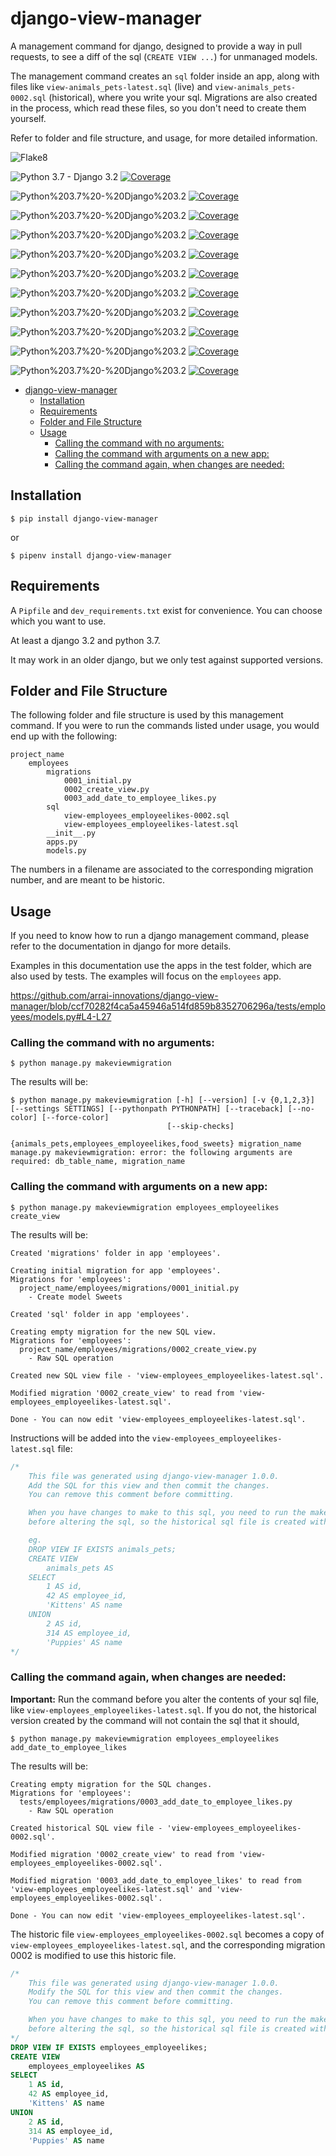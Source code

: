 # django-view-manager

A management command for django, designed to provide a way in pull requests, to see a diff of the sql (`CREATE VIEW ...`) for unmanaged models.

The management command creates an `sql` folder inside an app, along with files like `view-animals_pets-latest.sql` (live) and `view-animals_pets-0002.sql` (historical), where you write your sql. Migrations are also created in the process, which read these files, so you don't need to create them yourself.

Refer to folder and file structure, and usage, for more detailed information.

![Flake8](https://docs.arrai-dev.com/django-view-manager/artifacts/main/flake8.svg)

![Python 3.7 - Django 3.2](https://docs.arrai-dev.com/django-view-manager/artifacts/main/python%203.7%20-%20django%203.2.svg) [![Coverage](https://docs.arrai-dev.com/django-view-manager/artifacts/main/python%203.7%20-%20django%203.2.coverage.svg)](https://docs.arrai-dev.com/django-view-manager/artifacts/main/htmlcov_python%203.7%20-%20django%203.2/)

![Python%203.7%20-%20Django%203.2](https://docs.arrai-dev.com/django-view-manager/artifacts/main/python%203.8%20-%20django%203.2.svg) [![Coverage](https://docs.arrai-dev.com/django-view-manager/artifacts/main/python%203.8%20-%20django%203.2.coverage.svg)](https://docs.arrai-dev.com/django-view-manager/artifacts/main/htmlcov_python&203.8&20-&20django&203.2/)

![Python%203.7%20-%20Django%203.2](https://docs.arrai-dev.com/django-view-manager/artifacts/main/python%203.8%20-%20django%204.0.svg) [![Coverage](https://docs.arrai-dev.com/django-view-manager/artifacts/main/python%203.8%20-%20django%204.0.coverage.svg)](https://docs.arrai-dev.com/django-view-manager/artifacts/main/htmlcov_python%203.8%20-%20django%204.0/)

![Python%203.7%20-%20Django%203.2](https://docs.arrai-dev.com/django-view-manager/artifacts/main/python%203.8%20-%20django%204.1.svg) [![Coverage](https://docs.arrai-dev.com/django-view-manager/artifacts/main/python%203.8%20-%20django%204.1.coverage.svg)](https://docs.arrai-dev.com/django-view-manager/artifacts/main/htmlcov_python%203.8%20-%20django%204.1/)

![Python%203.7%20-%20Django%203.2](https://docs.arrai-dev.com/django-view-manager/artifacts/main/python%203.9%20-%20django%203.2.svg) [![Coverage](https://docs.arrai-dev.com/django-view-manager/artifacts/main/python%203.9%20-%20django%203.2.coverage.svg)](https://docs.arrai-dev.com/django-view-manager/artifacts/main/htmlcov_python%203.9%20-%20django%203.2/)

![Python%203.7%20-%20Django%203.2](https://docs.arrai-dev.com/django-view-manager/artifacts/main/python%203.9%20-%20django%204.0.svg) [![Coverage](https://docs.arrai-dev.com/django-view-manager/artifacts/main/python%203.9%20-%20django%204.0.coverage.svg)](https://docs.arrai-dev.com/django-view-manager/artifacts/main/htmlcov_python%203.9%20-%20django%204.0/)

![Python%203.7%20-%20Django%203.2](https://docs.arrai-dev.com/django-view-manager/artifacts/main/python%203.9%20-%20django%204.1.svg) [![Coverage](https://docs.arrai-dev.com/django-view-manager/artifacts/main/python%203.9%20-%20django%204.1.coverage.svg)](https://docs.arrai-dev.com/django-view-manager/artifacts/main/htmlcov_python%203.9%20-%20django%204.1/)

![Python%203.7%20-%20Django%203.2](https://docs.arrai-dev.com/django-view-manager/artifacts/main/python%203.10%20-%20django%203.2.svg) [![Coverage](https://docs.arrai-dev.com/django-view-manager/artifacts/main/python%203.10%20-%20django%203.2.coverage.svg)](https://docs.arrai-dev.com/django-view-manager/artifacts/main/htmlcov_python%203.10%20-%20django%203.2/)

![Python%203.7%20-%20Django%203.2](https://docs.arrai-dev.com/django-view-manager/artifacts/main/python%203.10%20-%20django%204.0.svg) [![Coverage](https://docs.arrai-dev.com/django-view-manager/artifacts/main/python%203.10%20-%20django%204.0.coverage.svg)](https://docs.arrai-dev.com/django-view-manager/artifacts/main/htmlcov_python%203.10%20-%20django%204.0/)

![Python%203.7%20-%20Django%203.2](https://docs.arrai-dev.com/django-view-manager/artifacts/main/python%203.10%20-%20django%204.1.svg) [![Coverage](https://docs.arrai-dev.com/django-view-manager/artifacts/main/python%203.10%20-%20django%204.1.coverage.svg)](https://docs.arrai-dev.com/django-view-manager/artifacts/main/htmlcov_python%203.10%20-%20django%204.1/)

![Python%203.7%20-%20Django%203.2](https://docs.arrai-dev.com/django-view-manager/artifacts/main/python%203.11%20-%20django%204.1.svg) [![Coverage](https://docs.arrai-dev.com/django-view-manager/artifacts/main/python%203.11%20-%20django%204.1.coverage.svg)](https://docs.arrai-dev.com/django-view-manager/artifacts/main/htmlcov_python%203.11%20-%20django%204.1/)

<!-- prettier-ignore-start -->
<!--TOC-->

- [django-view-manager](#django-view-manager)
  - [Installation](#installation)
  - [Requirements](#requirements)
  - [Folder and File Structure](#folder-and-file-structure)
  - [Usage](#usage)
    - [Calling the command with no arguments:](#calling-the-command-with-no-arguments)
    - [Calling the command with arguments on a new app:](#calling-the-command-with-arguments-on-a-new-app)
    - [Calling the command again, when changes are needed:](#calling-the-command-again-when-changes-are-needed)

<!--TOC-->
<!-- prettier-ignore-end -->

## Installation

```shell
$ pip install django-view-manager
```

or

```shell
$ pipenv install django-view-manager
```

## Requirements

A `Pipfile` and `dev_requirements.txt` exist for convenience. You can choose which you want to use.

At least a django 3.2 and python 3.7.

It may work in an older django, but we only test against supported versions.

## Folder and File Structure

The following folder and file structure is used by this management command. If you were to run the commands listed under usage, you would end up with the following:

```
project_name
    employees
        migrations
            0001_initial.py
            0002_create_view.py
            0003_add_date_to_employee_likes.py
        sql
            view-employees_employeelikes-0002.sql
            view-employees_employeelikes-latest.sql
        __init__.py
        apps.py
        models.py
```

The numbers in a filename are associated to the corresponding migration number, and are meant to be historic.

## Usage

If you need to know how to run a django management command, please refer to the documentation in django for more details.

Examples in this documentation use the apps in the test folder, which are also used by tests. The examples will focus on the `employees` app.

https://github.com/arrai-innovations/django-view-manager/blob/ccf70282f4ca5a45946a514fd859b8352706296a/tests/employees/models.py#L4-L27

### Calling the command with no arguments:

```shell
$ python manage.py makeviewmigration
```

The results will be:

```shell
$ python manage.py makeviewmigration [-h] [--version] [-v {0,1,2,3}] [--settings SETTINGS] [--pythonpath PYTHONPATH] [--traceback] [--no-color] [--force-color]
                                   [--skip-checks]
                                   {animals_pets,employees_employeelikes,food_sweets} migration_name
manage.py makeviewmigration: error: the following arguments are required: db_table_name, migration_name
```

### Calling the command with arguments on a new app:

```shell
$ python manage.py makeviewmigration employees_employeelikes create_view
```

The results will be:

```
Created 'migrations' folder in app 'employees'.

Creating initial migration for app 'employees'.
Migrations for 'employees':
  project_name/employees/migrations/0001_initial.py
    - Create model Sweets

Created 'sql' folder in app 'employees'.

Creating empty migration for the new SQL view.
Migrations for 'employees':
  project_name/employees/migrations/0002_create_view.py
    - Raw SQL operation

Created new SQL view file - 'view-employees_employeelikes-latest.sql'.

Modified migration '0002_create_view' to read from 'view-employees_employeelikes-latest.sql'.

Done - You can now edit 'view-employees_employeelikes-latest.sql'.
```

Instructions will be added into the `view-employees_employeelikes-latest.sql` file:

```sql
/*
    This file was generated using django-view-manager 1.0.0.
    Add the SQL for this view and then commit the changes.
    You can remove this comment before committing.

    When you have changes to make to this sql, you need to run the makeviewmigration command
    before altering the sql, so the historical sql file is created with the correct contents.

    eg.
    DROP VIEW IF EXISTS animals_pets;
    CREATE VIEW
        animals_pets AS
    SELECT
        1 AS id,
        42 AS employee_id,
        'Kittens' AS name
    UNION
        2 AS id,
        314 AS employee_id,
        'Puppies' AS name
*/
```

### Calling the command again, when changes are needed:

<b>Important:</b> Run the command before you alter the contents of your sql file, like `view-employees_employeelikes-latest.sql`. If you do not, the historical version created by the command will not contain the sql that it should,

```shell
$ python manage.py makeviewmigration employees_employeelikes add_date_to_employee_likes
```

The results will be:

```
Creating empty migration for the SQL changes.
Migrations for 'employees':
  tests/employees/migrations/0003_add_date_to_employee_likes.py
    - Raw SQL operation

Created historical SQL view file - 'view-employees_employeelikes-0002.sql'.

Modified migration '0002_create_view' to read from 'view-employees_employeelikes-0002.sql'.

Modified migration '0003_add_date_to_employee_likes' to read from 'view-employees_employeelikes-latest.sql' and 'view-employees_employeelikes-0002.sql'.

Done - You can now edit 'view-employees_employeelikes-latest.sql'.
```

The historic file `view-employees_employeelikes-0002.sql` becomes a copy of `view-employees_employeelikes-latest.sql`, and the corresponding migration 0002 is modified to use this historic file.

```sql
/*
    This file was generated using django-view-manager 1.0.0.
    Modify the SQL for this view and then commit the changes.
    You can remove this comment before committing.

    When you have changes to make to this sql, you need to run the makeviewmigration command
    before altering the sql, so the historical sql file is created with the correct contents.
*/
DROP VIEW IF EXISTS employees_employeelikes;
CREATE VIEW
    employees_employeelikes AS
SELECT
    1 AS id,
    42 AS employee_id,
    'Kittens' AS name
UNION
    2 AS id,
    314 AS employee_id,
    'Puppies' AS name
```
